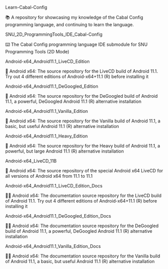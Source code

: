 
Learn-Cabal-Config

📚️ A repository for showcasing my knowledge of the Cabal Config programming language, and continuing to learn the language. 

SNU_2D_ProgrammingTools_IDE_Cabal-Config

⌨️ The Cabal Config programming language IDE submodule for SNU Programming Tools (2D Mode)

Android-x64_Android11.1_LiveCD_Edition

🤖️ Android x64: The source repository for the LiveCD build of Android 11.1. Try out 4 different editions of Android-x64+11.1 (R) before installing it 

Android-x64_Android11.1_DeGoogled_Edition

🤖️ Android x64: The source repository for the DeGoogled build of Android 11.1, a powerful, DeGoogled Android 11.1 (R) alternative installation 

Android-x64_Android11.1_Vanilla_Edition

🤖️ Android x64: The source repository for the Vanilla build of Android 11.1, a basic, but useful Android 11.1 (R) alternative installation

Android-x64_Android11.1_Heavy_Edition

🤖️ Android x64: The source repository for the Heavy build of Android 11.1, a powerful, but large Android 11.1 (R) alternative installation

Android-x64_LiveCD_11B

🤖️ Android x64: The source repository of the special Android x64 LiveCD for all versions of Android x64 from 11.1 to 11.1

Android-x64_Android11.1_LiveCD_Edition_Docs

🤖️📖️ Android x64: The documentation source repository for the LiveCD build of Android 11.1. Try out 4 different editions of Android-x64+11.1 (R) before installing it 

Android-x64_Android11.1_DeGoogled_Edition_Docs

🤖️📖️ Android x64: The documentation source repository for the DeGoogled build of Android 11.1, a powerful, DeGoogled Android 11.1 (R) alternative installation 

Android-x64_Android11.1_Vanilla_Edition_Docs

🤖️📖️ Android x64: The documentation source repository for the Vanilla build of Android 11.1, a basic, but useful Android 11.1 (R) alternative installation

